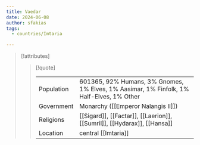 ```yaml
---
title: Vaedar
date: 2024-06-08
author: sfakias
tags:
  - countries/Imtaria

---
```

> [!attributes]
> 
> > [!quote]
> >
> > | | |
> > | --- | --- |
> > | Population | 601365, 92% Humans, 3% Gnomes, 1% Elves, 1% Aasimar, 1% Finfolk, 1% Half-Elves, 1% Other |
> > | Government | Monarchy ([[Emperor Nalangis II]]) |
> > | Religions | [[Sigard]], [[Factar]], [[Laerion]], [[Sumril]], [[Hydarax]], [[Hansa]] |
> > | Location | central [[Imtaria]] |
